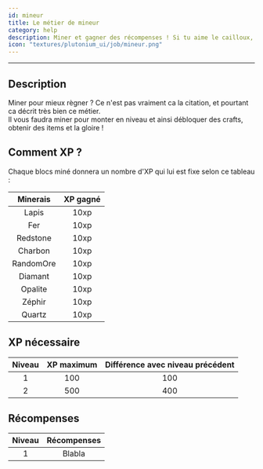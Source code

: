 ```yaml
---
id: mineur
title: Le métier de mineur
category: help
description: Miner et gagner des récompenses ! Si tu aime le cailloux, tu aimeras ce métier.
icon: "textures/plutonium_ui/job/mineur.png"
---
```

___
## Description

Miner pour mieux règner ? Ce n'est pas vraiment ca la citation, et pourtant ca décrit très bien ce métier.  
Il vous faudra miner pour monter en niveau et ainsi débloquer des crafts, obtenir des items et la gloire !  

## Comment XP ?

Chaque blocs miné donnera un nombre d'XP qui lui est fixe selon ce tableau : 

Minerais | XP gagné
:------: | :------:
Lapis | 10xp
Fer | 10xp
Redstone | 10xp
Charbon | 10xp
RandomOre | 10xp
Diamant | 10xp
Opalite | 10xp
Zéphir | 10xp
Quartz | 10xp

## XP nécessaire

Niveau | XP maximum | Différence avec niveau précédent
:----: | :--------: | :------------------------------:
1 | 100 | 100
2 | 500 | 400

## Récompenses

Niveau | Récompenses
:----: | :---------: 
1 | Blabla